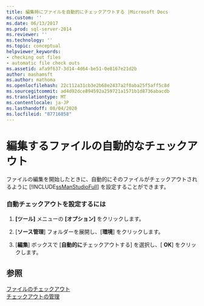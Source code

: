 ```yaml
---
title: 編集時にファイルを自動的にチェックアウトする |Microsoft Docs
ms.custom: ''
ms.date: 06/13/2017
ms.prod: sql-server-2014
ms.reviewer: ''
ms.technology: ''
ms.topic: conceptual
helpviewer_keywords:
- checking out files
- automatic file check outs
ms.assetid: afa9f637-3d14-4d64-be51-0e8167e21d2b
author: mashamsft
ms.author: mathoma
ms.openlocfilehash: 22c112a31cb3e2b68e2437a2f0aba25f5aff5c8d
ms.sourcegitcommit: ad4d92dce894592a259721a1571b1d8736abacdb
ms.translationtype: MT
ms.contentlocale: ja-JP
ms.lasthandoff: 08/04/2020
ms.locfileid: "87716858"
---
```

# <a name="automatically-check-out-files-upon-edit"></a>編集するファイルの自動的なチェックアウト
  ファイルの編集を開始したときに、自動的にそのファイルがチェックアウトされるように [!INCLUDE[ssManStudioFull](../includes/ssmanstudiofull-md.md)] を設定することができます。  
  
### <a name="to-configure-automatic-checkout"></a>自動チェックアウトを設定するには  
  
1.  **[ツール]** メニューの **[オプション]** をクリックします。  
  
2.  [**ソース管理**] フォルダーを展開し、[**環境**] をクリックします。  
  
3.  [**編集**] ボックスで [**自動的に**チェックアウトする] を選択し、[ **OK**] をクリックします。  
  
## <a name="see-also"></a>参照  
 [ファイルのチェックアウト](../../2014/database-engine/check-out-files.md)   
 [チェックアウトの管理](../../2014/database-engine/manage-checkouts.md)  
  
  
